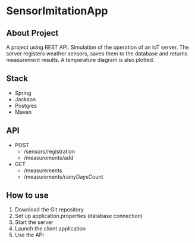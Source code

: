# SensorImitationApp

## About Project

A project using REST API. Simulation of the operation of an IoT server. The server registers weather sensors, saves them to the database and returns measurement results. A temperature diagram is also plotted.
## Stack

-  Spring
-  Jackson
-  Postgres
-  Maven
## API

-  POST
    - /sensors/registration
    - /measurements/add
-  GET
    - /measurements
    - /measurements/rainyDaysCount
## How to use

1. Download the Git repository
2. Set up application.properties (database connection)
3. Start the server
4. Launch the client application
5. Use the API

